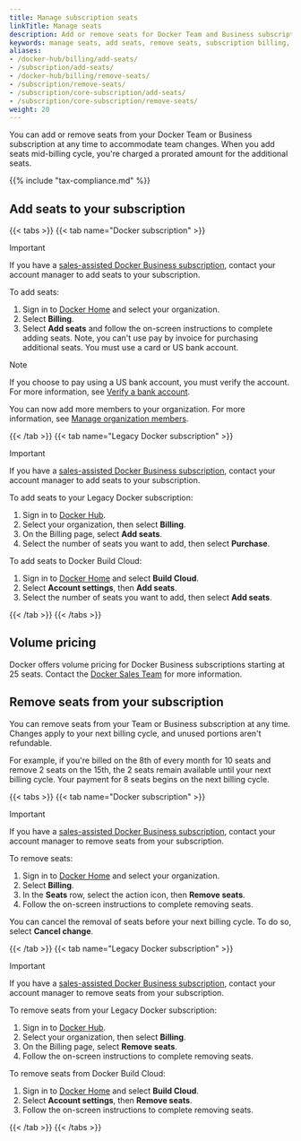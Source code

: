 ```yaml
---
title: Manage subscription seats
linkTitle: Manage seats
description: Add or remove seats for Docker Team and Business subscriptions
keywords: manage seats, add seats, remove seats, subscription billing, team members
aliases:
- /docker-hub/billing/add-seats/
- /subscription/add-seats/
- /docker-hub/billing/remove-seats/
- /subscription/remove-seats/
- /subscription/core-subscription/add-seats/
- /subscription/core-subscription/remove-seats/
weight: 20
---
```


You can add or remove seats from your Docker Team or Business subscription at any time to accommodate team changes. When you add seats mid-billing cycle, you're charged a prorated amount for the additional seats.

{{% include "tax-compliance.md" %}}

## Add seats to your subscription

{{< tabs >}}
{{< tab name="Docker subscription" >}}

> [!IMPORTANT]
>
> If you have a [sales-assisted Docker Business subscription](details.md#sales-assisted), contact your account manager to add seats to your subscription.

To add seats:

1. Sign in to [Docker Home](https://app.docker.com/) and select your
organization.
1. Select **Billing**.
1. Select **Add seats** and follow the on-screen instructions to complete
adding seats. Note, you can't use pay by invoice for purchasing additional
seats. You must use a card or US bank account.

> [!NOTE]
>
> If you choose to pay using a US bank account, you must verify the account. For
> more information, see [Verify a bank account](manuals/billing/payment-method.md#verify-a-bank-account).

You can now add more members to your organization. For more information, see [Manage organization members](../admin/organization/members.md).

{{< /tab >}}
{{< tab name="Legacy Docker subscription" >}}

> [!IMPORTANT]
>
> If you have a [sales-assisted Docker Business subscription](details.md#sales-assisted), contact your account manager to add seats to your subscription.

To add seats to your Legacy Docker subscription:

1. Sign in to [Docker Hub](https://hub.docker.com).
1. Select your organization, then select **Billing**.
1. On the Billing page, select **Add seats**.
1. Select the number of seats you want to add, then select **Purchase**.

To add seats to Docker Build Cloud:

1. Sign in to [Docker Home](https://app.docker.com) and select **Build Cloud**.
1. Select **Account settings**, then **Add seats**.
1. Select the number of seats you want to add, then select **Add seats**.

{{< /tab >}}
{{< /tabs >}}

## Volume pricing

Docker offers volume pricing for Docker Business subscriptions starting at 25 seats. Contact the [Docker Sales Team](https://www.docker.com/pricing/contact-sales/) for more information.

## Remove seats from your subscription

You can remove seats from your Team or Business subscription at any time. Changes apply to your next billing cycle, and unused portions aren't refundable.

For example, if you're billed on the 8th of every month for 10 seats and remove 2 seats on the 15th, the 2 seats remain available until your next billing cycle. Your payment for 8 seats begins on the next billing cycle.

{{< tabs >}}
{{< tab name="Docker subscription" >}}

> [!IMPORTANT]
>
> If you have a [sales-assisted Docker Business subscription](details.md#sales-assisted), contact your account manager to remove seats from your subscription.

To remove seats:

1. Sign in to [Docker Home](https://app.docker.com/) and select your
organization.
1. Select **Billing**.
1. In the **Seats** row, select the action icon, then **Remove seats**.
1. Follow the on-screen instructions to complete removing seats.

You can cancel the removal of seats before your next billing cycle. To do so, select **Cancel change**.

{{< /tab >}}
{{< tab name="Legacy Docker subscription" >}}

> [!IMPORTANT]
>
> If you have a [sales-assisted Docker Business subscription](details.md#sales-assisted), contact your account manager to remove seats from your subscription.

To remove seats from your Legacy Docker subscription:

1. Sign in to [Docker Hub](https://hub.docker.com).
1. Select your organization, then select **Billing**.
1. On the Billing page, select **Remove seats**.
1. Follow the on-screen instructions to complete removing seats.

To remove seats from Docker Build Cloud:

1. Sign in to [Docker Home](https://app.docker.com) and select **Build Cloud**.
1. Select **Account settings**, then **Remove seats**.
1. Follow the on-screen instructions to complete removing seats.

{{< /tab >}}
{{< /tabs >}}